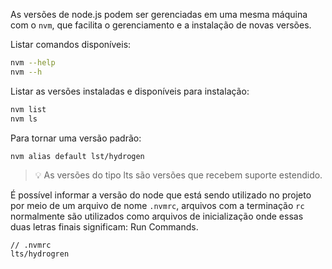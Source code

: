 As versões de node.js podem ser gerenciadas em uma mesma máquina com o `nvm`, que facilita o gerenciamento e a instalação de novas versões.

Listar comandos disponíveis:

```bash
nvm --help
nvm --h
```

Listar as versões instaladas e disponíveis para instalação:

```bash
nvm list
nvm ls
```

Para tornar uma versão padrão:

```bash
nvm alias default lst/hydrogen
```

> 💡 As versões do tipo lts são versões que recebem suporte estendido.

É possível informar a versão do node que está sendo utilizado no projeto por meio de um arquivo de nome `.nvmrc`, arquivos com a terminação `rc` normalmente são utilizados como arquivos de inicialização onde essas duas letras finais significam: Run Commands.

```
// .nvmrc
lts/hydrogren
```
